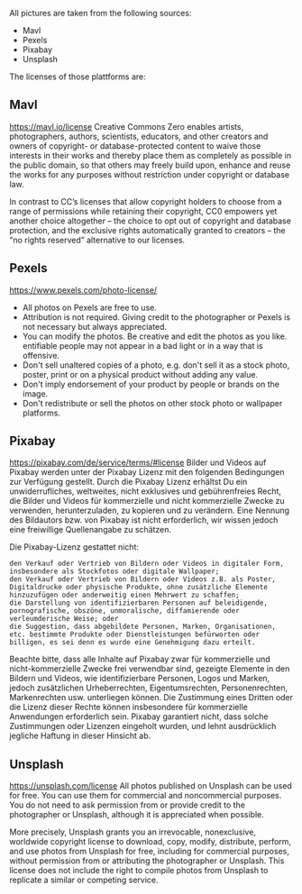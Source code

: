 All pictures are taken from the following sources:

- Mavl
- Pexels
- Pixabay
- Unsplash

The licenses of those plattforms are:

## Mavl
https://mavl.io/license
Creative Commons Zero enables artists, photographers, authors, scientists, educators, and other creators and owners of copyright- or database-protected content to waive those interests in their works and thereby place them as completely as possible in the public domain, so that others may freely build upon, enhance and reuse the works for any purposes without restriction under copyright or database law.

In contrast to CC’s licenses that allow copyright holders to choose from a range of permissions while retaining their copyright, CC0 empowers yet another choice altogether – the choice to opt out of copyright and database protection, and the exclusive rights automatically granted to creators – the “no rights reserved” alternative to our licenses.

## Pexels
https://www.pexels.com/photo-license/

- All photos on Pexels are free to use.
- Attribution is not required. Giving credit to the photographer or Pexels is not necessary but always appreciated.
- You can modify the photos. Be creative and edit the photos as you like. 
entifiable people may not appear in a bad light or in a way that is offensive.
- Don't sell unaltered copies of a photo, e.g. don't sell it as a stock photo, poster, print or on a physical product without adding any value.
- Don't imply endorsement of your product by people or brands on the image.
- Don't redistribute or sell the photos on other stock photo or wallpaper platforms. 

## Pixabay
https://pixabay.com/de/service/terms/#license
Bilder und Videos auf Pixabay werden unter der Pixabay Lizenz mit den folgenden Bedingungen zur Verfügung gestellt. Durch die Pixabay Lizenz erhältst Du ein unwiderrufliches, weltweites, nicht exklusives und gebührenfreies Recht, die Bilder und Videos für kommerzielle und nicht kommerzielle Zwecke zu verwenden, herunterzuladen, zu kopieren und zu verändern. Eine Nennung des Bildautors bzw. von Pixabay ist nicht erforderlich, wir wissen jedoch eine freiwillige Quellenangabe zu schätzen.

Die Pixabay-Lizenz gestattet nicht:

    den Verkauf oder Vertrieb von Bildern oder Videos in digitaler Form, insbesondere als Stockfotos oder digitale Wallpaper;
    den Verkauf oder Vertrieb von Bildern oder Videos z.B. als Poster, Digitaldrucke oder physische Produkte, ohne zusätzliche Elemente hinzuzufügen oder anderweitig einen Mehrwert zu schaffen;
    die Darstellung von identifizierbaren Personen auf beleidigende, pornografische, obszöne, unmoralische, diffamierende oder verleumderische Weise; oder
    die Suggestion, dass abgebildete Personen, Marken, Organisationen, etc. bestimmte Produkte oder Dienstleistungen befürworten oder billigen, es sei denn es wurde eine Genehmigung dazu erteilt.

Beachte bitte, dass alle Inhalte auf Pixabay zwar für kommerzielle und nicht-kommerzielle Zwecke frei verwendbar sind, gezeigte Elemente in den Bildern und Videos, wie identifizierbare Personen, Logos und Marken, jedoch zusätzlichen Urheberrechten, Eigentumsrechten, Personenrechten, Markenrechten usw. unterliegen können. Die Zustimmung eines Dritten oder die Lizenz dieser Rechte können insbesondere für kommerzielle Anwendungen erforderlich sein. Pixabay garantiert nicht, dass solche Zustimmungen oder Lizenzen eingeholt wurden, und lehnt ausdrücklich jegliche Haftung in dieser Hinsicht ab.

## Unsplash
https://unsplash.com/license
All photos published on Unsplash can be used for free. You can use them for commercial and noncommercial purposes. You do not need to ask permission from or provide credit to the photographer or Unsplash, although it is appreciated when possible.

More precisely, Unsplash grants you an irrevocable, nonexclusive, worldwide copyright license to download, copy, modify, distribute, perform, and use photos from Unsplash for free, including for commercial purposes, without permission from or attributing the photographer or Unsplash. This license does not include the right to compile photos from Unsplash to replicate a similar or competing service.

